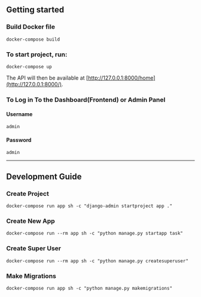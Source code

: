 ## Getting started

### Build Docker file

```
docker-compose build
```

### To start project, run:

```
docker-compose up
```

The API will then be available at [http://127.0.0.1:8000/home](http://127.0.0.1:8000/).

### To Log in To the Dashboard(Frontend) or Admin Panel

#### Username

```
admin
```

#### Password

```
admin
```

---

## Development Guide

### Create Project

```
docker-compose run app sh -c "django-admin startproject app ."
```

### Create New App

```
docker-compose run --rm app sh -c "python manage.py startapp task"
```

### Create Super User

```
docker-compose run --rm app sh -c "python manage.py createsuperuser"
```

### Make Migrations

```
docker-compose run app sh -c "python manage.py makemigrations"
```
